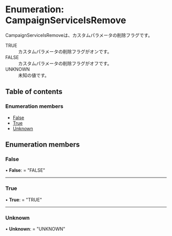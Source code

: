 # Enumeration: CampaignServiceIsRemove


<div lang=\"ja\">CampaignServiceIsRemoveは、カスタムパラメータの削除フラグです。</div>  <dl class=term>   <dt class=\"term__item\">TRUE</dt>   <dd class=\"term__desc\"><span lang=\"ja\">カスタムパラメータの削除フラグがオンです。</span></dd>   <dt class=\"term__item\">FALSE</dt>   <dd class=\"term__desc\"><span lang=\"ja\">カスタムパラメータの削除フラグがオフです。</span></dd>   <dt class=\"term__item\">UNKNOWN</dt>   <dd class=\"term__desc\"><span lang=\"ja\">未知の値です。</span></dd> </dl>

## Table of contents

### Enumeration members

- [False](campaignserviceisremove.md#false)
- [True](campaignserviceisremove.md#true)
- [Unknown](campaignserviceisremove.md#unknown)

## Enumeration members

### False

• **False**: = "FALSE"

___

### True

• **True**: = "TRUE"

___

### Unknown

• **Unknown**: = "UNKNOWN"
